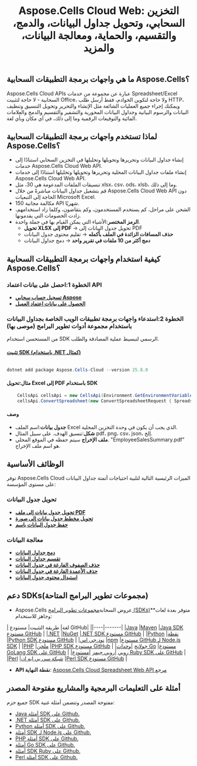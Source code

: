 ﻿---
title: "Aspose.Cells Cloud Web: التخزين السحابي، وتحويل جداول البيانات، والدمج، والتقسيم، والحماية، ومعالجة البيانات، والمزيد"
second_title: Documen
ArticleTitle: "Aspose.Cells Cloud Web: Cloud storage, Spreadsheet conversion, merged, splitting, protecting, data processing, and mor"
linktitle: مركز المطورين
type: docs
url: /ar/
description: تدعم واجهات برمجة تطبيقات الويب السحابية Aspose.Cells Spreadsheet/Excel لإنشاء وتحويل ودمج وتقسيم وحماية وتنفيذ عمليات الكائنات الداخلية، من بين وظائف أخرى. توفر Aspose.Cells Cloud مستندًا كاملاً، وتدعم واجهات RESTful، وأمثلة التعليمات البرمجية لمساعدة المطورين على التكامل بسرعة
weight: 10
kwords: Excel، Office السحابة، REST API، جدول بيانات، PDF، CSV، Json، Markdown، Aspose.Cells مستند السحابة
---
## ما هي واجهات برمجة التطبيقات السحابية Aspose.Cells؟

Aspose.Cells Cloud APIs عبارة عن مجموعة من خدمات Spreadsheet/Excel السحابية - لا حاجة لتثبيت Office، ولا حاجة لتكوين الخوادم، فقط أرسل طلب HTTP، ويمكنك إجراء جميع العمليات الشائعة مثل الإنشاء والتحرير وتحويل التنسيق وتنظيف البيانات والرسوم البيانية وجداول البيانات المحورية والتشفير والتقسيم والدمج والعلامات المائية والتوقيعات الرقمية وما إلى ذلك، في أي مكان وبأي لغة.

## لماذا تستخدم واجهات برمجة التطبيقات السحابية Aspose.Cells؟

- إنشاء جداول البيانات وتحريرها وتحويلها وتحليلها في التخزين السحابي استنادًا إلى خدمات Aspose.Cells Cloud Web API.
- إنشاء ملفات جداول البيانات المحلية وتحريرها وتحويلها وتحليلها استنادًا إلى خدمات Aspose.Cells Cloud Web API.
- تنسيقات الملفات المدعومة هي 30، مثل xlsx، csv، ods، xlsb، وما إلى ذلك.
- قم بتشغيل جداول البيانات مباشرةً من خلال Aspose.Cells Cloud Web API دون الحاجة إلى التبعيات Microsoft Excel.
- 150 مكالمة مجانية API شهريًا.
- الشحن على مراحل، كم يستخدم المستخدمون، وكم يتقاضون، وكلما زاد استخدامهم، زادت الخصومات التي يقدمونها.
- **الرمز المختصر**:الأشياء التي يمكن القيام بها في جملة واحدة.
  - **تحويل XLSX إلى PDF** → تحويل جدول البيانات إلى PDF
  - **حذف المسافات الزائدة في الملف بأكمله** → تقليم محتوى جدول البيانات
  - **دمج أكثر من 10 ملفات في تقرير واحد** → دمج جداول البيانات

## **كيفية استخدام واجهات برمجة التطبيقات السحابية Aspose.Cells؟**

###  الخطوة 1:**احصل على بيانات اعتماد API**

- **[تسجيل حساب سحابي Aspose](https://dashboard.aspose.cloud/signup)**
- **[الحصول على بيانات اعتماد العميل](https://dashboard.aspose.cloud/#/applications)**

###  الخطوة 2:**استدعاء واجهات برمجة تطبيقات الويب الخاصة بجداول البيانات باستخدام مجموعة أدوات تطوير البرامج (موصى بها)**

من المستحسن استخدام SDK الرسمي لتبسيط عملية المصادقة والطلب.

#### **[تثبيت SDK (باستخدام .NET كمثال)](https://www.nuget.org/packages/Aspose.cells-Cloud/#readme-body-tab)**

```powershell

dotnet add package Aspose.Cells-Cloud --version 25.8.0

```

####  مثال:**تحويل Excel إلى PDF باستخدام SDK**

```C#
    CellsApi cellsApi = new CellsApi(Environment.GetEnvironmentVariable("ProductClientId"), Environment.GetEnvironmentVariable("ProductClientSecret"));
    cellsApi.ConvertSpreadsheet(new ConvertSpreadsheetRequest { Spreadsheet = "EmployeeSalesSummary.xlsx", format = "pdf" }, "EmployeeSalesSummary.pdf");
```

#### وصف

- **جدول بيانات**:اسم الملف Excel الذي يجب أن يكون في وحدة التخزين المحلية.
- **شكل**:تنسيق الهدف. على سبيل المثال pdf، png، csv، json، إلخ.
- **ملف الإخراج** سيتم حفظه في الموقع المحلي. "EmployeeSalesSummary.pdf" هو اسم ملف الإخراج.

## **الوظائف الأساسية**

توفر Aspose.Cells Cloud الميزات الرئيسية التالية لتلبية احتياجات أتمتة جداول البيانات على مستوى المؤسسة:

### **تحويل جدول البيانات**

- **[تحويل جدول بيانات إلى ملف PDF](https://docs.aspose.cloud/cells/convert-excel-file-to-pdf-file/)**
- **[تحويل مخطط جدول بيانات إلى صورة](https://docs.aspose.cloud/cells/convert-chart-to-image/)**
- **[حفظ جدول البيانات باسم](https://docs.aspose.cloud/cells/save-an-excel-file-as-other-formats-files/)**

### **معالجة البيانات**

- **[دمج جداول البيانات](https://docs.aspose.cloud/cells/merge-spreadsheets/)**
- **[تقسيم جداول البيانات](https://docs.aspose.cloud/cells/split-spreadsheet/)**
- **[حذف الصفوف الفارغة في جدول البيانات](https://docs.aspose.cloud/cells/delete-spreadsheet-blank-rows/)**
- **[حذف الأعمدة الفارغة في جدول البيانات](https://docs.aspose.cloud/cells/delete-spreadsheet-blank-columns/)**
- **[استبدال محتوى جدول البيانات](https://docs.aspose.cloud/cells/replace-spreadsheet-content/)**

## دعم SDKs(**مجموعات تطوير البرامج المتاحة**)

-  Aspose.Cells عروض السحابة[مجموعات تطوير البرامج (SDKs)](https://github.com/aspose-cells-cloud)**متوفر بعدة لغات وجاهز للاستخدام:

| لغة| طريقة التثبيت| مستودع GitHub|
||----|-------|
|[Java](https://www.oracle.com/java/) |[Maven](https://github.com/aspose-cells-cloud/aspose-cells-cloud-java/blob/master/Aspose.Cells.Cloud.pom.xml) |[Java SDK مستودع GitHub](https://github.com/aspose-cells-cloud/aspose-cells-cloud-java) |
|[.NET](https://dotnet.microsoft.com/) |[NuGet](https://www.nuget.org/packages/Aspose.cells-Cloud/#readme-body-tab) |[.NET SDK مستودع GitHub](https://github.com/aspose-cells-cloud/aspose-cells-cloud-dotnet) |
|[Python](https://www.python.org/) |[نقطة](https://pypi.org/project/asposecellscloud/) |[Python SDK مستودع GitHub](https://github.com/aspose-cells-cloud/aspose-cells-cloud-python) |
|[نود.جي اس](https://nodejs.org/en) |[npm](https://www.npmjs.com/package/asposecellscloud) |[مستودع GitHub لـ Node.js SDK](https://github.com/aspose-cells-cloud/aspose-cells-cloud-node) |
|[PHP](https://www.php.net/) |[ملحن](https://packagist.org/packages/aspose/cells-sdk-php) |[PHP SDK مستودع GitHub](https://github.com/aspose-cells-cloud/aspose-cells-cloud-php) |
|[جولانج](https://go.dev/) |[وحدات Go](https://pkg.go.dev/github.com/aspose-cells-cloud/aspose-cells-cloud-go/v25) |[مستودع GoLang SDK على GitHub](https://github.com/aspose-cells-cloud/aspose-cells-cloud-go) |
|[روبي](https://www.ruby-lang.org/) |[روبي جيمز](https://rubygems.org/gems/aspose_cells_cloud) |[مستودع Ruby SDK على GitHub](https://github.com/aspose-cells-cloud/aspose-cells-cloud-ruby) |
|[Perl](https://www.perl.org/) |[شبكة سي بي ايه ان](https://metacpan.org/dist/AsposeCellsCloud-CellsApi) |[Perl SDK مستودع GitHub](https://github.com/aspose-cells-cloud/aspose-cells-cloud-perl) |

- **API نقطة النهاية**: [Aspose.Cells Cloud Spreadsheet Web API مرجع](https://reference.aspose.cloud/cells/)

## **أمثلة على التعليمات البرمجية والمشاريع مفتوحة المصدر**

جميع حزم SDK مفتوحة المصدر وتتضمن أمثلة غنية:

- [Java أمثلة SDK على Github.](https://github.com/aspose-cells-cloud/aspose-cells-cloud-java/tree/master/Examples)
- [.NET أمثلة SDK على Github.](https://github.com/aspose-cells-cloud/aspose-cells-cloud-dotnet/tree/master/examples)
- [Python أمثلة SDK على Github.](https://github.com/aspose-cells-cloud/aspose-cells-cloud-python/tree/master/examples)
- [أمثلة SDK لـ Node.js على Github.](https://github.com/aspose-cells-cloud/aspose-cells-cloud-node/tree/master/Examples)
- [PHP أمثلة SDK على Github.](https://github.com/aspose-cells-cloud/aspose-cells-cloud-php/tree/master/examples)
- [أمثلة Go SDK على Github.](https://github.com/aspose-cells-cloud/aspose-cells-cloud-go/tree/master/examples)
- [أمثلة SDK Ruby على Github.](https://github.com/aspose-cells-cloud/aspose-cells-cloud-ruby/tree/master/examples)
- [Perl أمثلة SDK على Github.](https://github.com/aspose-cells-cloud/aspose-cells-cloud-perl/tree/master/examples)
